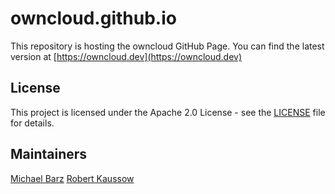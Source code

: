 # owncloud.github.io

This repository is hosting the owncloud GitHub Page. You can find the latest version at [https://owncloud.dev](https://owncloud.dev)

## License

This project is licensed under the Apache 2.0 License - see the [LICENSE](LICENSE) file for details.

## Maintainers

[Michael Barz](https://github.com/micbar)
[Robert Kaussow](https://github.com/xoxys/)
